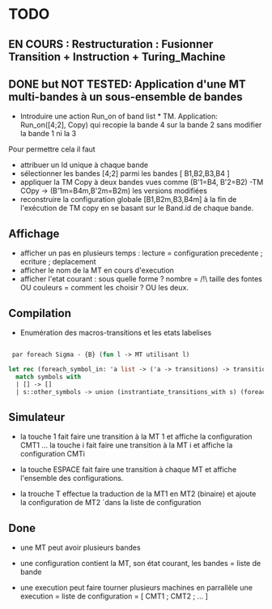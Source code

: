 # TODO

## EN COURS : Restructuration : Fusionner Transition + Instruction + Turing_Machine


## DONE but NOT TESTED: Application d'une MT multi-bandes à un sous-ensemble de bandes

- Introduire une action Run_on of band list * TM.
  Application: Run_on([4;2], Copy) qui recopie la bande 4 sur la bande 2 sans modifier la bande 1 ni la 3

Pour permettre cela il faut 
- attribuer un Id unique à chaque bande
- sélectionner les bandes [4;2] parmi les bandes [ B1,B2,B3,B4 ]
- appliquer la TM Copy à deux bandes vues comme (B'1=B4, B'2=B2) -TM COpy -> (B'1m=B4m,B'2m=B2m)  les versions modifiées
- reconstruire la configuration globale [B1,B2m,B3,B4m] à la fin de l'exécution de TM copy en se basant sur le Band.id de chaque bande.


## Affichage

- afficher un pas en plusieurs temps : lecture = configuration precedente ; ecriture ; deplacement
- afficher le nom de la MT en cours d'execution
- afficher l'etat courant : sous quelle forme ? nombre = /!\ taille des fontes OU couleurs = comment les choisir ? OU les deux.

## Compilation 

- Enumération des macros-transitions et les etats labelises 

```Ocaml

 par foreach Sigma - {B} (fun l -> MT utilisant l)

let rec (foreach_symbol_in: 'a list -> ('a -> transitions) -> transitions) = fun symbols instrantiate_transitions_with ->
  match symbols with
  | [] -> []
  | s::other_symbols -> union (instrantiate_transitions_with s) (foreach_symbol_in other_symbols instrantiate_transitions_with)
```

## Simulateur

- la touche 1 fait faire une transition à la MT 1 et affiche la configuration CMT1 
  ...
  la touche i fait faire une transition à la MT i et affiche la configuration CMTi 

- la touche ESPACE fait faire une transition à chaque MT et affiche l'ensemble des configurations.

- la trouche T effectue la traduction de la MT1 en MT2 (binaire) et ajoute la configuration de MT2 `dans la liste de configuration

## Done

- une MT peut avoir plusieurs bandes

- une configuration contient la MT, son état courant, les bandes = liste de bande

- une execution peut faire tourner plusieurs machines en parrallèle
  une execution = liste de configuration = [ CMT1 ; CMT2 ; ... ]
